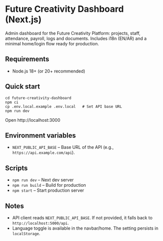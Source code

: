 # Future Creativity Dashboard (Next.js)

Admin dashboard for the Future Creativity Platform: projects, staff, attendance, payroll, logs and documents. Includes i18n (EN/AR) and a minimal home/login flow ready for production.

## Requirements

- Node.js 18+ (or 20+ recommended)

## Quick start

```
cd future-creativity-dashboard
npm ci
cp .env.local.example .env.local   # Set API base URL
npm run dev
```

Open http://localhost:3000

## Environment variables

- `NEXT_PUBLIC_API_BASE` – Base URL of the API (e.g., `https://api.example.com/api`).

## Scripts

- `npm run dev` – Next dev server
- `npm run build` – Build for production
- `npm start` – Start production server

## Notes

- API client reads `NEXT_PUBLIC_API_BASE`. If not provided, it falls back to `http://localhost:5000/api`.
- Language toggle is available in the navbar/home. The setting persists in `localStorage`.

